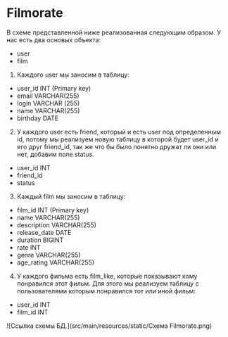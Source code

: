 # Filmorate

В схеме представленной ниже реализованная следующим образом.
У нас есть два основых объекта:
- user
- film

1) Каждого user мы заносим в таблицу:
- user_id INT (Primary key)
- email VARCHAR(255)
- login VARCHAR (255)
- name VARCHAR(255)
- birthday DATE

2) У каждого user есть friend, который и есть user под определенным id, потому мы реализуем новую таблицу в 
которой будет user_id и его друг friend_id, так же что бы было понятно дружат ли они или нет, добавим поле status.
- user_id INT
- friend_id
- status

3) Каждый film мы заносим в таблицу:
- film_id INT (Primary key)
- name VARCHAR(255)
- description VARCHAR(255)
- release_date DATE
- duration BIGINT
- rate INT
- genre VARCHAR(255)
- age_rating VARCHAR(255)

4) У каждого фильма есть film_like, которые показывают кому понравился этот фильм. Для этого мы реализуем таблицу с 
пользователями которым понравился тот или иной фильм:
- user_id INT
- film_id INT


![Ссылка схемы БД.](src/main/resources/static/Схема Filmorate.png)